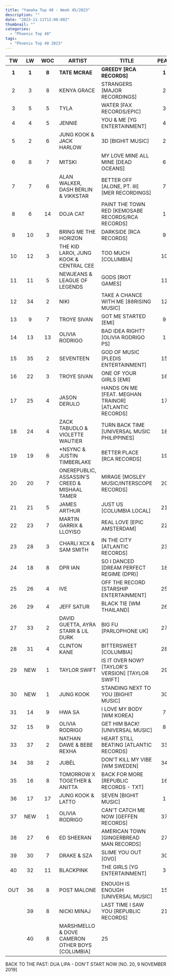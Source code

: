 ```yaml
---
title: "Yamaha Top 40 - Week 45/2023"
description: ""
date: "2023-11-11T12:00:00Z"
thumbnail: ""
categories:
  - "Phoenix Top 40"
tags:
  - "Phoenix Top 40 2023"
---
```

<!--more-->
|TW|LW|WOC|ARTIST|TITLE|PEAK|
|:----:|:----:|:----:|----|----|:----:|
|**1**|**1**|**8**|**TATE MCRAE**|**GREEDY [RCA RECORDS]**|**1**|
|2|3|8|KENYA GRACE|STRANGERS [MAJOR RECORDINGS]|2|
|3|5|5|TYLA|WATER [FAX RECORDS/EPIC]|3|
|4|4|5|JENNIE|YOU & ME [YG ENTERTAINMENT]|4|
|5|2|6|JUNG KOOK & JACK HARLOW|3D [BIGHIT MUSIC]|2|
|6|8|7|MITSKI|MY LOVE MINE ALL MINE [DEAD OCEANS]|6|
|7|7|6|ALAN WALKER, DASH BERLIN & VIKKSTAR|BETTER OFF [ALONE, PT. III] [MER RECORDINGS]|7|
|8|6|14|DOJA CAT|PAINT THE TOWN RED [KEMOSABE RECORDS/RCA RECORDS]|1|
|9|10|3|BRING ME THE HORIZON|DARKSIDE [RCA RECORDS]|9|
|10|12|3|THE KID LAROI, JUNG KOOK & CENTRAL CEE|TOO MUCH [COLUMBIA]|10|
|11|11|5|NEWJEANS & LEAGUE OF LEGENDS|GODS [RIOT GAMES]|11|
|12|34|2|NIKI|TAKE A CHANCE WITH ME [88RISING MUSIC]|12|
|13|9|7|TROYE SIVAN|GOT ME STARTED [EMI]|9|
|14|13|13|OLIVIA RODRIGO|BAD IDEA RIGHT? [OLIVIA RODRIGO PS]|1|
|15|35|2|SEVENTEEN|GOD OF MUSIC [PLEDIS ENTERTAINMENT]|15|
|16|22|3|TROYE SIVAN|ONE OF YOUR GIRLS [EMI]|16|
|17|25|4|JASON DERULO|HANDS ON ME [FEAT. MEGHAN TRAINOR] [ATLANTIC RECORDS]|17|
|18|24|4|ZACK TABUDLO & VIOLETTE WAUTIER|TURN BACK TIME [UNIVERSAL MUSIC PHILIPPINES]|18|
|19|19|6|*NSYNC & JUSTIN TIMBERLAKE|BETTER PLACE [RCA RECORDS]|19|
|20|20|7|ONEREPUBLIC, ASSASSIN'S CREED & MISHAAL TAMER|MIRAGE [MOSLEY MUSIC/INTERSCOPE RECORDS]|20|
|21|21|5|JAMES ARTHUR|JUST US [COLUMBIA LOCAL]|21|
|22|23|7|MARTIN GARRIX & LLOYISO|REAL LOVE [EPIC AMSTERDAM]|22|
|23|28|3|CHARLI XCX & SAM SMITH|IN THE CITY [ATLANTIC RECORDS]|23|
|24|18|8|DPR IAN|SO I DANCED [DREAM PERFECT REGIME (DPR)]|18|
|25|26|4|IVE|OFF THE RECORD [STARSHIP ENTERTAINMENT]|25|
|26|29|4|JEFF SATUR|BLACK TIE [WM THAILAND]|26|
|27|33|2|DAVID GUETTA, AYRA STARR & LIL DURK|BIG FU [PARLOPHONE UK]|27|
|28|31|4|CLINTON KANE|BITTERSWEET [COLUMBIA]|28|
|29|NEW|1|TAYLOR SWIFT|IS IT OVER NOW? [TAYLOR'S VERSION] [TAYLOR SWIFT]|29|
|30|NEW|1|JUNG KOOK|STANDING NEXT TO YOU [BIGHIT MUSIC]|30|
|31|14|9|HWA SA|I LOVE MY BODY [WM KOREA]|7|
|32|15|9|OLIVIA RODRIGO|GET HIM BACK! [UNIVERSAL MUSIC]|8|
|33|37|2|NATHAN DAWE & BEBE REXHA|HEART STILL BEATING [ATLANTIC RECORDS]|33|
|34|38|2|JUBËL|DON'T KILL MY VIBE [WM SWEDEN]|34|
|35|16|8|TOMORROW X TOGETHER & ANITTA|BACK FOR MORE [REPUBLIC RECORDS - TXT]|16|
|36|17|17|JUNG KOOK & LATTO|SEVEN [BIGHIT MUSIC]|1|
|37|NEW|1|OLIVIA RODRIGO|CAN'T CATCH ME NOW [GEFFEN RECORDS]|37|
|38|27|6|ED SHEERAN|AMERICAN TOWN [GINGERBREAD MAN RECORDS]|27|
|39|30|7|DRAKE & SZA|SLIME YOU OUT [OVO]|30|
|40|32|11|BLACKPINK|THE GIRLS [YG ENTERTAINMENT]|3|
|||||||
|OUT|36|8|POST MALONE|ENOUGH IS ENOUGH [UNIVERSAL MUSIC]|15|
||39|8|NICKI MINAJ|LAST TIME I SAW YOU [REPUBLIC RECORDS]|21|
||40|8|MARSHMELLO & DOVE CAMERON	OTHER BOYS [COLUMBIA]|25|

BACK TO THE PAST: DUA LIPA - DON'T START NOW [NO. 20, 9 NOVEMBER 2019]
